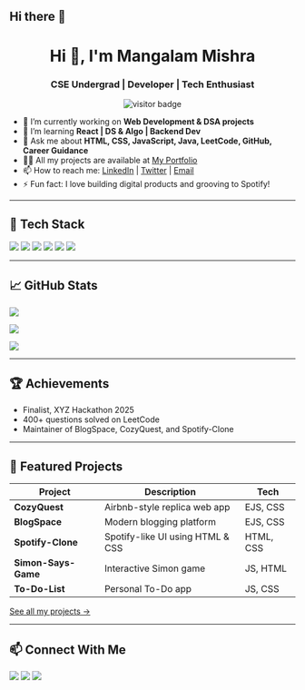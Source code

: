 ## Hi there 👋

<h1 align="center">Hi 👋, I'm Mangalam Mishra</h1>
<h3 align="center">CSE Undergrad | Developer | Tech Enthusiast</h3>

<p align="center">
  <img src="https://visitor-badge.laobi.icu/badge?page_id=Mangalam-17" alt="visitor badge"/>
</p>

- 🔭 I’m currently working on **Web Development & DSA projects**  
- 🌱 I’m learning **React | DS & Algo | Backend Dev**  
- 💬 Ask me about **HTML, CSS, JavaScript, Java, LeetCode, GitHub, Career Guidance**
- 👨‍💻 All my projects are available at [My Portfolio](your-portfolio-url)
- 📫 How to reach me: [LinkedIn](your-linkedin) | [Twitter](your-twitter) | [Email](your-email)
- ⚡ Fun fact: I love building digital products and grooving to Spotify!

---

## 🚀 Tech Stack

<p align="left">
  <img src="https://img.shields.io/badge/html5-%23E34F26.svg?&style=for-the-badge&logo=html5&logoColor=white"/>
  <img src="https://img.shields.io/badge/css3-%231572B6.svg?&style=for-the-badge&logo=css3&logoColor=white"/>
  <img src="https://img.shields.io/badge/javascript-%23F7DF1E.svg?&style=for-the-badge&logo=javascript&logoColor=black"/>
  <img src="https://img.shields.io/badge/java-%23ED8B00.svg?&style=for-the-badge&logo=java&logoColor=white"/>
  <img src="https://img.shields.io/badge/react-%2320232a.svg?&style=for-the-badge&logo=react&logoColor=%2361DAFB"/>
  <img src="https://img.shields.io/badge/vscode-%231572B6.svg?&style=for-the-badge&logo=visual%20studio%20code&logoColor=white"/>
</p>

---

## 📈 GitHub Stats

<p>
  <img align="center" src="https://github-readme-stats.vercel.app/api?username=Mangalam-17&show_icons=true&theme=radical" />
</p>
<p>
  <img align="center" src="https://github-readme-streak-stats.herokuapp.com/?user=Mangalam-17&theme=radical" />
</p>
<p>
  <img align="center" src="https://github-readme-stats.vercel.app/api/top-langs/?username=Mangalam-17&layout=compact&theme=radical" />
</p>

---

## 🏆 Achievements

- Finalist, XYZ Hackathon 2025
- 400+ questions solved on LeetCode
- Maintainer of BlogSpace, CozyQuest, and Spotify-Clone

---

## 🌟 Featured Projects

| Project              | Description                                         | Tech      |
|----------------------|-----------------------------------------------------|-----------|
| **CozyQuest**        | Airbnb-style replica web app                        | EJS, CSS  |
| **BlogSpace**        | Modern blogging platform                            | EJS, CSS  |
| **Spotify-Clone**    | Spotify-like UI using HTML & CSS                    | HTML, CSS |
| **Simon-Says-Game**  | Interactive Simon game                              | JS, HTML  |
| **To-Do-List**       | Personal To-Do app                                  | JS, CSS   |

[See all my projects →](https://github.com/Mangalam-17?tab=repositories)

---

## 📫 Connect With Me

<p>
  <a href="https://www.linkedin.com/in/mangalam-mishra-61a878249" target="_blank"><img src="https://img.shields.io/badge/LinkedIn-blue?logo=linkedin&amp;style=for-the-badge" /></a>
  <a href="mailto:youremail@domain.com"><img src="https://img.shields.io/badge/Email-red?logo=gmail&amp;style=for-the-badge" /></a>
  <a href="https://twitter.com/mangalam_17"><img src="https://img.shields.io/badge/Twitter-black?logo=twitter&amp;style=for-the-badge" /></a>
</p>
